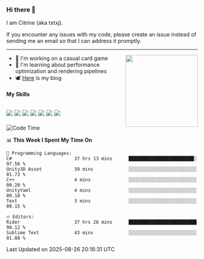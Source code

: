 ### Hi there 👋

I am Citrine (aka txtxj).

If you encounter any issues with my code, please create an issue instead of sending me an email so that I can address it promptly.

---

<img align="right" height="190" src="http://github-profile-summary-cards.vercel.app/api/cards/stats?username=txtxj&theme=vue">

- 🌱 I'm working on a casual card game
- 📖 I'm learning about performance optimization and rendering pipelines
- 🕊️ [Here](https://txtxj.top) is my blog

#### My Skills

![](https://img.shields.io/badge/Unity-000000?logo=unity&logoColor=fff)
![](https://img.shields.io/badge/C%23-239120?logo=csharp&logoColor=fff)
![](https://img.shields.io/badge/Python-3e74a2?logo=python&logoColor=fff)
![](https://img.shields.io/badge/C++-65318e?logo=cplusplus&logoColor=fff)
![](https://img.shields.io/badge/Vue-4FC08D?logo=vuedotjs&logoColor=fff)
![](https://img.shields.io/badge/Blender-f5792a?logo=blender&logoColor=fff)
![](https://img.shields.io/badge/MS%20SQL-cc2927?logo=microsoftsqlserver&logoColor=fff)
---

<!--START_SECTION:waka-->
![Code Time](http://img.shields.io/badge/Code%20Time-3%2C278%20hrs%2021%20mins-blue)

📊 **This Week I Spent My Time On** 

```text
💬 Programming Languages: 
C#                       37 hrs 13 mins      ████████████████████████░   97.56 % 
Unity3D Asset            39 mins             ░░░░░░░░░░░░░░░░░░░░░░░░░   01.73 % 
C++                      4 mins              ░░░░░░░░░░░░░░░░░░░░░░░░░   00.20 % 
UnityYaml                4 mins              ░░░░░░░░░░░░░░░░░░░░░░░░░   00.18 % 
Text                     3 mins              ░░░░░░░░░░░░░░░░░░░░░░░░░   00.15 % 

🔥 Editors: 
Rider                    37 hrs 26 mins      █████████████████████████   98.12 % 
Sublime Text             43 mins             ░░░░░░░░░░░░░░░░░░░░░░░░░   01.88 % 
```


 Last Updated on 2025-08-26 20:16:31 UTC
<!--END_SECTION:waka-->
